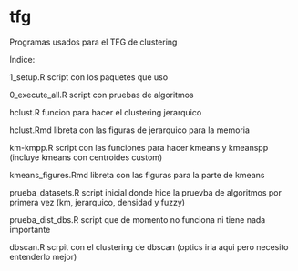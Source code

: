 # tfg
 
Programas usados para el TFG de clustering

Índice:

1_setup.R 
script con los paquetes que uso

0_execute_all.R 
script con pruebas de algoritmos

hclust.R 
funcion para hacer el clustering jerarquico

hclust.Rmd
libreta con las figuras de jerarquico para la memoria

km-kmpp.R 
script con las funciones para hacer kmeans y kmeanspp (incluye kmeans con centroides custom)

kmeans_figures.Rmd
libreta con las figuras para la parte de kmeans

prueba_datasets.R
script inicial donde hice la pruevba de algoritmos por primera vez (km, jerarquico, densidad y fuzzy)

prueba_dist_dbs.R
script que de momento no funciona ni tiene nada importante

dbscan.R
scrpit con el clustering de dbscan (optics iria aqui pero necesito entenderlo mejor)